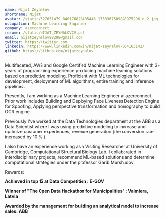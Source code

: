 ```yaml
---
name: Nijat Zeynalov
shortname: Nijat
avatar: /static/327051479_840176820405446_1733367509828975296_n-2.jpg
occupation: Machine Learning Engineer
company: azerconnect
resume: /static/NIJAT_ZEYNALOVCV.pdf
email: nijatzeynalov98298@gmail.com
twitter: https://twitter.com
linkedin: https://www.linkedin.com/in/nijat-zeynalov-064163142/
github: https://github.com/nijatzeynalov
---
```


Multifaceted, AWS and Google Certified Machine Learning Engineer with 3+ years of programming experience producing machine learning solutions based on predictive modeling. Proficient with ML technologies for development, deployment of ML algorithms, entire training and inference pipelines.

Presently, I am working as a Machine Learning Engineer at azerconnect. Prior work includes Building and Deploying Face Liveness Detection Engine for Spoofing, Applying perspective transformation and homography to build OCR engine.

Previously I've worked at the Data Technologies department at the ABB as a Data Scientist where I was using predictive modeling to increase and optimize customer experiences, revenue generation (the conversion rate increased by 10 %.).

I also have an experience working as a Visiting Researcher at University of Cambridge, Computational Structural Biology Lab. I collaborated in interdisciplinary projects, recommend ML-based solutions and determine computational strategies under the professor Garib Murshudov.

Rewards:

__Achieved in top 15 at Data Competition : E-GOV__

__Winner of "The Open Data Hackathon for Municipalities" : Valmiera, Latvia__

__Awarded by the management for building an analytical model to increase sales: ABB__
